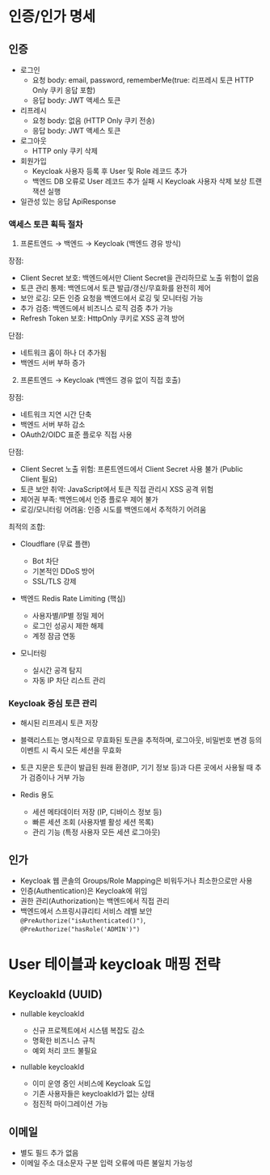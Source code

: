 # 인증/인가 명세

## 인증

- 로그인
    - 요청 body: email, password, rememberMe(true: 리프레시 토큰 HTTP Only 쿠키 응답 포함)
    - 응답 body: JWT 액세스 토큰
- 리프레시
    - 요청 body: 없음 (HTTP Only 쿠키 전송)
    - 응답 body: JWT 액세스 토큰
- 로그아웃
    - HTTP only 쿠키 삭제
- 회원가입
    - Keycloak 사용자 등록 후 User 및 Role 레코드 추가
    - 백엔드 DB 오류로 User 레코드 추가 실패 시 Keycloak 사용자 삭제 보상 트랜잭션 실행
- 일관성 있는 응답 ApiResponse

### 액세스 토큰 획득 절차

1. 프론트엔드 → 백엔드 → Keycloak (백엔드 경유 방식)

장점:

- Client Secret 보호: 백엔드에서만 Client Secret을 관리하므로 노출 위험이 없음
- 토큰 관리 통제: 백엔드에서 토큰 발급/갱신/무효화를 완전히 제어
- 보안 로깅: 모든 인증 요청을 백엔드에서 로깅 및 모니터링 가능
- 추가 검증: 백엔드에서 비즈니스 로직 검증 추가 가능
- Refresh Token 보호: HttpOnly 쿠키로 XSS 공격 방어

단점:

- 네트워크 홉이 하나 더 추가됨
- 백엔드 서버 부하 증가

2. 프론트엔드 → Keycloak (백엔드 경유 없이 직접 호출)

장점:

- 네트워크 지연 시간 단축
- 백엔드 서버 부하 감소
- OAuth2/OIDC 표준 플로우 직접 사용

단점:

- Client Secret 노출 위험: 프론트엔드에서 Client Secret 사용 불가 (Public Client 필요)
- 토큰 보안 취약: JavaScript에서 토큰 직접 관리시 XSS 공격 위험
- 제어권 부족: 백엔드에서 인증 플로우 제어 불가
- 로깅/모니터링 어려움: 인증 시도를 백엔드에서 추적하기 어려움

최적의 조합:

- Cloudflare (무료 플랜)

    - Bot 차단
    - 기본적인 DDoS 방어
    - SSL/TLS 강제

- 백엔드 Redis Rate Limiting (핵심)

    - 사용자별/IP별 정밀 제어
    - 로그인 성공시 제한 해제
    - 계정 잠금 연동

- 모니터링

    - 실시간 공격 탐지
    - 자동 IP 차단 리스트 관리

### Keycloak 중심 토큰 관리

- 해시된 리프레시 토큰 저장
- 블랙리스트는 명시적으로 무효화된 토큰을 추적하며, 로그아웃, 비밀번호 변경 등의 이벤트 시 즉시 모든 세션을 무효화
- 토큰 지문은 토큰이 발급된 원래 환경(IP, 기기 정보 등)과 다른 곳에서 사용될 때 추가 검증이나 거부 가능

- Redis 용도
    - 세션 메타데이터 저장 (IP, 디바이스 정보 등)
    - 빠른 세션 조회 (사용자별 활성 세션 목록)
    - 관리 기능 (특정 사용자 모든 세션 로그아웃)

## 인가

- Keycloak 웹 콘솔의 Groups/Role Mapping은 비워두거나 최소한으로만 사용
- 인증(Authentication)은 Keycloak에 위임
- 권한 관리(Authorization)는 백엔드에서 직접 관리
- 백엔드에서 스프링시큐리티 서비스 레벨 보안 `@PreAuthorize("isAuthenticated()")`, `@PreAuthorize("hasRole('ADMIN')")`

# User 테이블과 keycloak 매핑 전략

## KeycloakId (UUID)

- nullable keycloakId

    - 신규 프로젝트에서 시스템 복잡도 감소
    - 명확한 비즈니스 규칙
    - 예외 처리 코드 불필요

- nullable keycloakId

    - 이미 운영 중인 서비스에 Keycloak 도입
    - 기존 사용자들은 keycloakId가 없는 상태
    - 점진적 마이그레이션 가능

## 이메일

- 별도 필드 추가 없음
- 이메일 주소 대소문자 구분 입력 오류에 따른 불일치 가능성